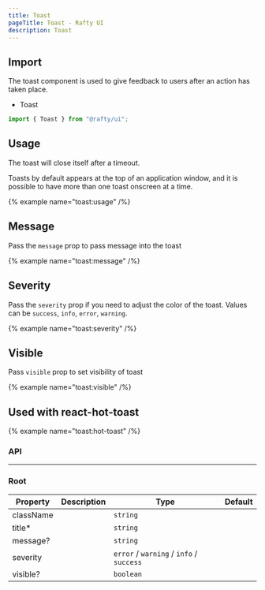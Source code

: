 ```yaml
---
title: Toast
pageTitle: Toast - Rafty UI
description: Toast
---
```


## Import

The toast component is used to give feedback to users after an action has taken place.

- Toast

```jsx
import { Toast } from "@rafty/ui";
```

## Usage

The toast will close itself after a timeout.

Toasts by default appears at the top of an application window, and it is possible to have more than one toast onscreen at a time.

{% example name="toast:usage" /%}

## Message

Pass the `message` prop to pass message into the toast

{% example name="toast:message" /%}

## Severity

Pass the `severity` prop if you need to adjust the color of the toast. Values can be `success`, `info`, `error`, `warning`.

{% example name="toast:severity" /%}

## Visible

Pass `visible` prop to set visibility of toast

{% example name="toast:visible" /%}

## Used with react-hot-toast

{% example name="toast:hot-toast" /%}

### API

---

### Root

| Property  | Description | Type                                     | Default |
| --------- | ----------- | ---------------------------------------- | ------- |
| className |             | `string`                                 |         |
| title\*   |             | `string`                                 |         |
| message?  |             | `string`                                 |         |
| severity  |             | `error` / `warning` / `info` / `success` |         |
| visible?  |             | `boolean`                                |         |
